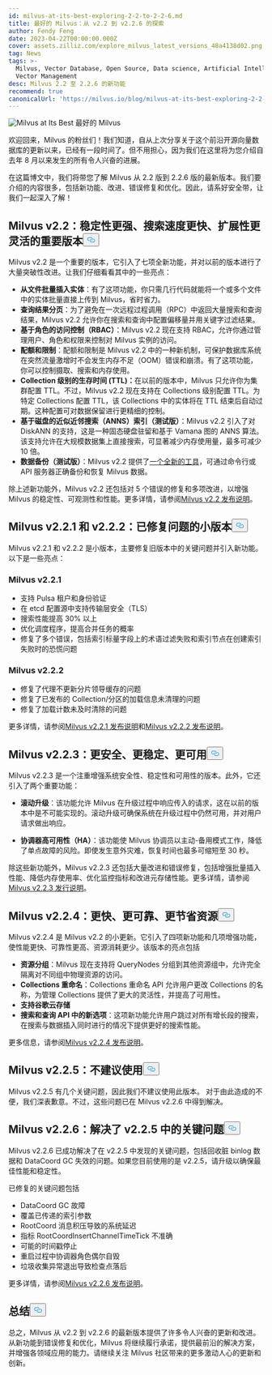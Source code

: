 ```yaml
---
id: milvus-at-its-best-exploring-2-2-to-2-2-6.md
title: 最好的 Milvus：从 v2.2 到 v2.2.6 的探索
author: Fendy Feng
date: 2023-04-22T00:00:00.000Z
cover: assets.zilliz.com/explore_milvus_latest_versions_48a4138d02.png
tag: News
tags: >-
  Milvus, Vector Database, Open Source, Data science, Artificial Intelligence,
  Vector Management
desc: Milvus 2.2 至 2.2.6 的新功能
recommend: true
canonicalUrl: 'https://milvus.io/blog/milvus-at-its-best-exploring-2-2-to-2-2-6.md'
---
```

<p>
  
   <span class="img-wrapper"> <img translate="no" src="https://assets.zilliz.com/exploring_milvus_latest_versions_4fa890533e.png" alt="Milvus at Its Best" class="doc-image" id="milvus-at-its-best" />
   </span> <span class="img-wrapper"> <span>最好的 Milvus</span> </span></p>
<p>欢迎回来，Milvus 的粉丝们！我们知道，自从上次分享关于这个前沿开源向量数据库的更新以来，已经有一段时间了。但不用担心，因为我们在这里将为您介绍自去年 8 月以来发生的所有令人兴奋的进展。</p>
<p>在这篇博文中，我们将带您了解 Milvus 从 2.2 版到 2.2.6 版的最新版本。我们要介绍的内容很多，包括新功能、改进、错误修复和优化。因此，请系好安全带，让我们一起深入了解！</p>
<h2 id="Milvus-v22-a-major-release-with-enhanced-stability-faster-search-speed-and-flexible-scalability" class="common-anchor-header">Milvus v2.2：稳定性更强、搜索速度更快、扩展性更灵活的重要版本<button data-href="#Milvus-v22-a-major-release-with-enhanced-stability-faster-search-speed-and-flexible-scalability" class="anchor-icon" translate="no">
      <svg translate="no"
        aria-hidden="true"
        focusable="false"
        height="20"
        version="1.1"
        viewBox="0 0 16 16"
        width="16"
      >
        <path
          fill="#0092E4"
          fill-rule="evenodd"
          d="M4 9h1v1H4c-1.5 0-3-1.69-3-3.5S2.55 3 4 3h4c1.45 0 3 1.69 3 3.5 0 1.41-.91 2.72-2 3.25V8.59c.58-.45 1-1.27 1-2.09C10 5.22 8.98 4 8 4H4c-.98 0-2 1.22-2 2.5S3 9 4 9zm9-3h-1v1h1c1 0 2 1.22 2 2.5S13.98 12 13 12H9c-.98 0-2-1.22-2-2.5 0-.83.42-1.64 1-2.09V6.25c-1.09.53-2 1.84-2 3.25C6 11.31 7.55 13 9 13h4c1.45 0 3-1.69 3-3.5S14.5 6 13 6z"
        ></path>
      </svg>
    </button></h2><p>Milvus v2.2 是一个重要的版本，它引入了七项全新功能，并对以前的版本进行了大量突破性改进。让我们仔细看看其中的一些亮点：</p>
<ul>
<li><strong>从文件批量插入实体</strong>：有了这项功能，你只需几行代码就能将一个或多个文件中的实体批量直接上传到 Milvus，省时省力。</li>
<li><strong>查询结果分页</strong>：为了避免在一次远程过程调用（RPC）中返回大量搜索和查询结果，Milvus v2.2 允许你在搜索和查询中配置偏移量并用关键字过滤结果。</li>
<li><strong>基于角色的访问控制（RBAC）</strong>：Milvus v2.2 现在支持 RBAC，允许你通过管理用户、角色和权限来控制对 Milvus 实例的访问。</li>
<li><strong>配额和限制</strong>：配额和限制是 Milvus v2.2 中的一种新机制，可保护数据库系统在突然流量激增时不会发生内存不足（OOM）错误和崩溃。有了这项功能，你可以控制摄取、搜索和内存使用。</li>
<li><strong>Collection 级别的生存时间 (TTL)：</strong>在以前的版本中，Milvus 只允许你为集群配置 TTL。不过，Milvus v2.2 现在支持在 Collections 级别配置 TTL。为特定 Collections 配置 TTL，该 Collections 中的实体将在 TTL 结束后自动过期。这种配置可对数据保留进行更精细的控制。</li>
<li><strong>基于磁盘的近似近邻搜索（ANNS）索引（测试版）</strong>：Milvus v2.2 引入了对 DiskANN 的支持，这是一种固态硬盘驻留和基于 Vamana 图的 ANNS 算法。该支持允许在大规模数据集上直接搜索，可显著减少内存使用量，最多可减少 10 倍。</li>
<li><strong>数据备份（测试版）</strong>：Milvus v2.2 提供了<a href="https://github.com/zilliztech/milvus-backup">一个全新的工具</a>，可通过命令行或 API 服务器正确备份和恢复 Milvus 数据。</li>
</ul>
<p>除上述新功能外，Milvus v2.2 还包括对 5 个错误的修复和多项改进，以增强 Milvus 的稳定性、可观测性和性能。更多详情，请参阅<a href="https://milvus.io/docs/release_notes.md#v220">Milvus v2.2 发布说明</a>。</p>
<h2 id="Milvus-v221--v222-minor-releases-with-issues-fixed" class="common-anchor-header">Milvus v2.2.1 和 v2.2.2：已修复问题的小版本<button data-href="#Milvus-v221--v222-minor-releases-with-issues-fixed" class="anchor-icon" translate="no">
      <svg translate="no"
        aria-hidden="true"
        focusable="false"
        height="20"
        version="1.1"
        viewBox="0 0 16 16"
        width="16"
      >
        <path
          fill="#0092E4"
          fill-rule="evenodd"
          d="M4 9h1v1H4c-1.5 0-3-1.69-3-3.5S2.55 3 4 3h4c1.45 0 3 1.69 3 3.5 0 1.41-.91 2.72-2 3.25V8.59c.58-.45 1-1.27 1-2.09C10 5.22 8.98 4 8 4H4c-.98 0-2 1.22-2 2.5S3 9 4 9zm9-3h-1v1h1c1 0 2 1.22 2 2.5S13.98 12 13 12H9c-.98 0-2-1.22-2-2.5 0-.83.42-1.64 1-2.09V6.25c-1.09.53-2 1.84-2 3.25C6 11.31 7.55 13 9 13h4c1.45 0 3-1.69 3-3.5S14.5 6 13 6z"
        ></path>
      </svg>
    </button></h2><p>Milvus v2.2.1 和 v2.2.2 是小版本，主要修复旧版本中的关键问题并引入新功能。以下是一些亮点：</p>
<h3 id="Milvus-v221" class="common-anchor-header">Milvus v2.2.1</h3><ul>
<li>支持 Pulsa 租户和身份验证</li>
<li>在 etcd 配置源中支持传输层安全（TLS）</li>
<li>搜索性能提高 30% 以上</li>
<li>优化调度程序，提高合并任务的概率</li>
<li>修复了多个错误，包括索引标量字段上的术语过滤失败和索引节点在创建索引失败时的恐慌问题</li>
</ul>
<h3 id="Milvus-v222" class="common-anchor-header">Milvus v2.2.2</h3><ul>
<li>修复了代理不更新分片领导缓存的问题</li>
<li>修复了已发布的 Collection/分区的加载信息未清理的问题</li>
<li>修复了加载计数未及时清除的问题</li>
</ul>
<p>更多详情，请参阅<a href="https://milvus.io/docs/release_notes.md#v221">Milvus v2.2.1 发布说明</a>和<a href="https://milvus.io/docs/release_notes.md#v222">Milvus v2.2.2 发布说明</a>。</p>
<h2 id="Milvus-v223-more-secure-stable-and-available" class="common-anchor-header">Milvus v2.2.3：更安全、更稳定、更可用<button data-href="#Milvus-v223-more-secure-stable-and-available" class="anchor-icon" translate="no">
      <svg translate="no"
        aria-hidden="true"
        focusable="false"
        height="20"
        version="1.1"
        viewBox="0 0 16 16"
        width="16"
      >
        <path
          fill="#0092E4"
          fill-rule="evenodd"
          d="M4 9h1v1H4c-1.5 0-3-1.69-3-3.5S2.55 3 4 3h4c1.45 0 3 1.69 3 3.5 0 1.41-.91 2.72-2 3.25V8.59c.58-.45 1-1.27 1-2.09C10 5.22 8.98 4 8 4H4c-.98 0-2 1.22-2 2.5S3 9 4 9zm9-3h-1v1h1c1 0 2 1.22 2 2.5S13.98 12 13 12H9c-.98 0-2-1.22-2-2.5 0-.83.42-1.64 1-2.09V6.25c-1.09.53-2 1.84-2 3.25C6 11.31 7.55 13 9 13h4c1.45 0 3-1.69 3-3.5S14.5 6 13 6z"
        ></path>
      </svg>
    </button></h2><p>Milvus v2.2.3 是一个注重增强系统安全性、稳定性和可用性的版本。此外，它还引入了两个重要功能：</p>
<ul>
<li><p><strong>滚动升级</strong>：该功能允许 Milvus 在升级过程中响应传入的请求，这在以前的版本中是不可能实现的。滚动升级可确保系统在升级过程中仍然可用，并对用户请求做出响应。</p></li>
<li><p><strong>协调器高可用性（HA）</strong>：该功能使 Milvus 协调员以主动-备用模式工作，降低了单点故障的风险。即使发生意外灾难，恢复时间也最多可缩短至 30 秒。</p></li>
</ul>
<p>除这些新功能外，Milvus v2.2.3 还包括大量改进和错误修复，包括增强批量插入性能、降低内存使用率、优化监控指标和改进元存储性能。更多详情，请参阅<a href="https://milvus.io/docs/release_notes.md#v223">Milvus v2.2.3 发行说明</a>。</p>
<h2 id="Milvus-v224-faster-more-reliable-and-resource-saving" class="common-anchor-header">Milvus v2.2.4：更快、更可靠、更节省资源<button data-href="#Milvus-v224-faster-more-reliable-and-resource-saving" class="anchor-icon" translate="no">
      <svg translate="no"
        aria-hidden="true"
        focusable="false"
        height="20"
        version="1.1"
        viewBox="0 0 16 16"
        width="16"
      >
        <path
          fill="#0092E4"
          fill-rule="evenodd"
          d="M4 9h1v1H4c-1.5 0-3-1.69-3-3.5S2.55 3 4 3h4c1.45 0 3 1.69 3 3.5 0 1.41-.91 2.72-2 3.25V8.59c.58-.45 1-1.27 1-2.09C10 5.22 8.98 4 8 4H4c-.98 0-2 1.22-2 2.5S3 9 4 9zm9-3h-1v1h1c1 0 2 1.22 2 2.5S13.98 12 13 12H9c-.98 0-2-1.22-2-2.5 0-.83.42-1.64 1-2.09V6.25c-1.09.53-2 1.84-2 3.25C6 11.31 7.55 13 9 13h4c1.45 0 3-1.69 3-3.5S14.5 6 13 6z"
        ></path>
      </svg>
    </button></h2><p>Milvus v2.2.4 是 Milvus v2.2 的小更新。它引入了四项新功能和几项增强功能，使性能更快、可靠性更高、资源消耗更少。该版本的亮点包括</p>
<ul>
<li><strong>资源分组</strong>：Milvus 现在支持将 QueryNodes 分组到其他资源组中，允许完全隔离对不同组中物理资源的访问。</li>
<li><strong>Collections 重命名</strong>：Collections 重命名 API 允许用户更改 Collections 的名称，为管理 Collections 提供了更大的灵活性，并提高了可用性。</li>
<li><strong>支持谷歌云存储</strong></li>
<li><strong>搜索和查询 API 中的新选项</strong>：这项新功能允许用户跳过对所有增长段的搜索，在搜索与数据插入同时进行的情况下提供更好的搜索性能。</li>
</ul>
<p>更多信息，请参阅<a href="https://milvus.io/docs/release_notes.md#v224">Milvus v2.2.4 发布说明</a>。</p>
<h2 id="Milvus-v225-NOT-RECOMMENDED" class="common-anchor-header">Milvus v2.2.5：不建议使用<button data-href="#Milvus-v225-NOT-RECOMMENDED" class="anchor-icon" translate="no">
      <svg translate="no"
        aria-hidden="true"
        focusable="false"
        height="20"
        version="1.1"
        viewBox="0 0 16 16"
        width="16"
      >
        <path
          fill="#0092E4"
          fill-rule="evenodd"
          d="M4 9h1v1H4c-1.5 0-3-1.69-3-3.5S2.55 3 4 3h4c1.45 0 3 1.69 3 3.5 0 1.41-.91 2.72-2 3.25V8.59c.58-.45 1-1.27 1-2.09C10 5.22 8.98 4 8 4H4c-.98 0-2 1.22-2 2.5S3 9 4 9zm9-3h-1v1h1c1 0 2 1.22 2 2.5S13.98 12 13 12H9c-.98 0-2-1.22-2-2.5 0-.83.42-1.64 1-2.09V6.25c-1.09.53-2 1.84-2 3.25C6 11.31 7.55 13 9 13h4c1.45 0 3-1.69 3-3.5S14.5 6 13 6z"
        ></path>
      </svg>
    </button></h2><p>Milvus v2.2.5 有几个关键问题，因此我们不建议使用此版本。  对于由此造成的不便，我们深表歉意。不过，这些问题已在 Milvus v2.2.6 中得到解决。</p>
<h2 id="Milvus-v226-resolves-critical-issues-from-v225" class="common-anchor-header">Milvus v2.2.6：解决了 v2.2.5 中的关键问题<button data-href="#Milvus-v226-resolves-critical-issues-from-v225" class="anchor-icon" translate="no">
      <svg translate="no"
        aria-hidden="true"
        focusable="false"
        height="20"
        version="1.1"
        viewBox="0 0 16 16"
        width="16"
      >
        <path
          fill="#0092E4"
          fill-rule="evenodd"
          d="M4 9h1v1H4c-1.5 0-3-1.69-3-3.5S2.55 3 4 3h4c1.45 0 3 1.69 3 3.5 0 1.41-.91 2.72-2 3.25V8.59c.58-.45 1-1.27 1-2.09C10 5.22 8.98 4 8 4H4c-.98 0-2 1.22-2 2.5S3 9 4 9zm9-3h-1v1h1c1 0 2 1.22 2 2.5S13.98 12 13 12H9c-.98 0-2-1.22-2-2.5 0-.83.42-1.64 1-2.09V6.25c-1.09.53-2 1.84-2 3.25C6 11.31 7.55 13 9 13h4c1.45 0 3-1.69 3-3.5S14.5 6 13 6z"
        ></path>
      </svg>
    </button></h2><p>Milvus v2.2.6 已成功解决了在 v2.2.5 中发现的关键问题，包括回收脏 binlog 数据和 DataCoord GC 失效的问题。如果您目前使用的是 v2.2.5，请升级以确保最佳性能和稳定性。</p>
<p>已修复的关键问题包括</p>
<ul>
<li>DataCoord GC 故障</li>
<li>覆盖已传递的索引参数</li>
<li>RootCoord 消息积压导致的系统延迟</li>
<li>指标 RootCoordInsertChannelTimeTick 不准确</li>
<li>可能的时间戳停止</li>
<li>重启过程中协调器角色偶尔自毁</li>
<li>垃圾收集异常退出导致检查点落后</li>
</ul>
<p>更多详情，请参阅<a href="https://milvus.io/docs/release_notes.md#v226">Milvus v2.2.6 发布说明</a>。</p>
<h2 id="Summary" class="common-anchor-header">总结<button data-href="#Summary" class="anchor-icon" translate="no">
      <svg translate="no"
        aria-hidden="true"
        focusable="false"
        height="20"
        version="1.1"
        viewBox="0 0 16 16"
        width="16"
      >
        <path
          fill="#0092E4"
          fill-rule="evenodd"
          d="M4 9h1v1H4c-1.5 0-3-1.69-3-3.5S2.55 3 4 3h4c1.45 0 3 1.69 3 3.5 0 1.41-.91 2.72-2 3.25V8.59c.58-.45 1-1.27 1-2.09C10 5.22 8.98 4 8 4H4c-.98 0-2 1.22-2 2.5S3 9 4 9zm9-3h-1v1h1c1 0 2 1.22 2 2.5S13.98 12 13 12H9c-.98 0-2-1.22-2-2.5 0-.83.42-1.64 1-2.09V6.25c-1.09.53-2 1.84-2 3.25C6 11.31 7.55 13 9 13h4c1.45 0 3-1.69 3-3.5S14.5 6 13 6z"
        ></path>
      </svg>
    </button></h2><p>总之，Milvus 从 v2.2 到 v2.2.6 的最新版本提供了许多令人兴奋的更新和改进。从新功能到错误修复和优化，Milvus 将继续履行承诺，提供最前沿的解决方案，并增强各领域应用的能力。请继续关注 Milvus 社区带来的更多激动人心的更新和创新。</p>
